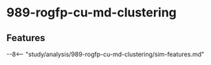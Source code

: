 # 989-rogfp-cu-md-clustering

## Features

--8<-- "study/analysis/989-rogfp-cu-md-clustering/sim-features.md"
